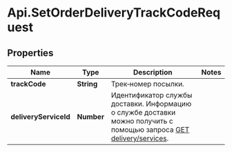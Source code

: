 # Api.SetOrderDeliveryTrackCodeRequest

## Properties

Name | Type | Description | Notes
------------ | ------------- | ------------- | -------------
**trackCode** | **String** | Трек‑номер посылки. | 
**deliveryServiceId** | **Number** | Идентификатор службы доставки. Информацию о службе доставки можно получить с помощью запроса [GET delivery/services](../../reference/orders/getDeliveryServices.md). | 


